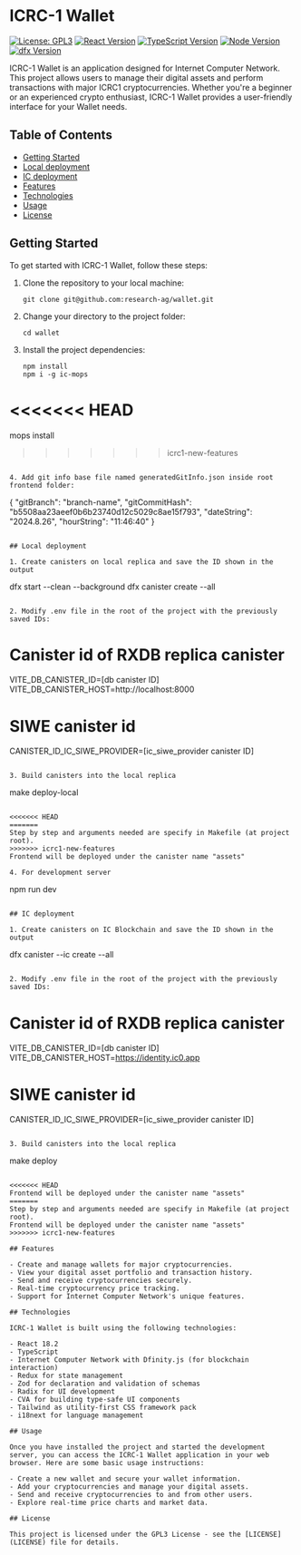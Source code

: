 # ICRC-1 Wallet

[![License: GPL3](https://img.shields.io/badge/License-GPL3-blue.svg)](https://choosealicense.com/licenses/gpl-3.0/#)
[![React Version](https://img.shields.io/badge/React-18.2-blue.svg)](https://reactjs.org/)
[![TypeScript Version](https://img.shields.io/badge/TypeScript-4.4.3-blue.svg)](https://www.typescriptlang.org/)
[![Node Version](https://img.shields.io/badge/node-18.16.0-green.svg)](https://nodejs.org/es)
[![dfx Version](https://img.shields.io/badge/dfx-0.14.1-violet.svg)](https://internetcomputer.org/docs/current/references/cli-reference/dfx-parent)

ICRC-1 Wallet is an application designed for Internet Computer Network. This project allows users to manage their digital assets and perform transactions with major ICRC1 cryptocurrencies. Whether you're a beginner or an experienced crypto enthusiast, ICRC-1 Wallet provides a user-friendly interface for your Wallet needs.

## Table of Contents

- [Getting Started](#getting-started)
- [Local deployment](#local-deployment)
- [IC deployment](#ic-deployment)
- [Features](#features)
- [Technologies](#technologies)
- [Usage](#usage)
- [License](#license)

## Getting Started

To get started with ICRC-1 Wallet, follow these steps:

1. Clone the repository to your local machine:

   ```
   git clone git@github.com:research-ag/wallet.git
   ```

2. Change your directory to the project folder:

   ```
   cd wallet
   ```

3. Install the project dependencies:

   ```
   npm install
   npm i -g ic-mops
<<<<<<< HEAD
=======
   mops install
>>>>>>> icrc1-new-features
   ```

4. Add git info base file named generatedGitInfo.json inside root frontend folder:

   ```
   {
      "gitBranch": "branch-name",
      "gitCommitHash": "b5508aa23aeef0b6b23740d12c5029c8ae15f793",
      "dateString": "2024.8.26",
      "hourString": "11:46:40"
   }
   ```

## Local deployment

1. Create canisters on local replica and save the ID shown in the output

   ```
   dfx start --clean --background
   dfx canister create --all
   ```

2. Modify .env file in the root of the project with the previously saved IDs:

   ```
   # Canister id of RXDB replica canister
   VITE_DB_CANISTER_ID=[db canister ID]
   VITE_DB_CANISTER_HOST=http://localhost:8000
   # SIWE canister id
   CANISTER_ID_IC_SIWE_PROVIDER=[ic_siwe_provider canister ID]
   ```

3. Build canisters into the local replica

   ```
   make deploy-local
   ```

<<<<<<< HEAD
=======
   Step by step and arguments needed are specify in Makefile (at project root).
>>>>>>> icrc1-new-features
   Frontend will be deployed under the canister name "assets"

4. For development server

   ```
   npm run dev
   ```

## IC deployment

1. Create canisters on IC Blockchain and save the ID shown in the output

   ```
   dfx canister --ic create --all
   ```

2. Modify .env file in the root of the project with the previously saved IDs:

   ```
   # Canister id of RXDB replica canister
   VITE_DB_CANISTER_ID=[db canister ID]
   VITE_DB_CANISTER_HOST=https://identity.ic0.app
   # SIWE canister id
   CANISTER_ID_IC_SIWE_PROVIDER=[ic_siwe_provider canister ID]
   ```

3. Build canisters into the local replica

   ```
   make deploy
   ```

<<<<<<< HEAD
   Frontend will be deployed under the canister name "assets"
=======
Step by step and arguments needed are specify in Makefile (at project root).
Frontend will be deployed under the canister name "assets"
>>>>>>> icrc1-new-features

## Features

- Create and manage wallets for major cryptocurrencies.
- View your digital asset portfolio and transaction history.
- Send and receive cryptocurrencies securely.
- Real-time cryptocurrency price tracking.
- Support for Internet Computer Network's unique features.

## Technologies

ICRC-1 Wallet is built using the following technologies:

- React 18.2
- TypeScript
- Internet Computer Network with Dfinity.js (for blockchain interaction)
- Redux for state management
- Zod for declaration and validation of schemas
- Radix for UI development
- CVA for building type-safe UI components
- Tailwind as utility-first CSS framework pack
- i18next for language management

## Usage

Once you have installed the project and started the development server, you can access the ICRC-1 Wallet application in your web browser. Here are some basic usage instructions:

- Create a new wallet and secure your wallet information.
- Add your cryptocurrencies and manage your digital assets.
- Send and receive cryptocurrencies to and from other users.
- Explore real-time price charts and market data.

## License

This project is licensed under the GPL3 License - see the [LICENSE](LICENSE) file for details.
